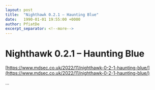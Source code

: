 ```yaml
---
layout: post
title:  "Nighthawk 0.2.1 – Haunting Blue"
date:   1990-01-01 19:55:00 +0000
author: PfiatDe
excerpt_separator: <!--more-->
---
```


# Nighthawk 0.2.1 – Haunting Blue
[https://www.mdsec.co.uk/2022/11/nighthawk-0-2-1-haunting-blue/](https://www.mdsec.co.uk/2022/11/nighthawk-0-2-1-haunting-blue/)

...
<!--more-->
